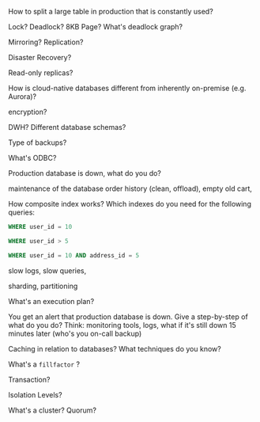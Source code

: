 How to split a large table in production that is constantly used?

Lock? Deadlock? 8KB Page? What's deadlock graph?

Mirroring? Replication?

Disaster Recovery? 

Read-only replicas?

How is cloud-native databases different from inherently on-premise (e.g. Aurora)?

encryption?

DWH? Different database schemas?

Type of backups?

What's ODBC?

Production database is down, what do you do?

maintenance of the database 
order history (clean, offload), empty old cart,

How composite index works? Which indexes do you need for the following queries:
```sql
WHERE user_id = 10
```
```sql
WHERE user_id > 5
```
```sql
WHERE user_id = 10 AND address_id = 5
```

slow logs, slow queries, 

sharding, partitioning

What's an execution plan?

You get an alert that production database is down. Give a step-by-step of what do you do?
Think: monitoring tools, logs, what if it's still down 15 minutes later (who's you on-call backup)  

Caching in relation to databases? What techniques do you know?

What's a `fillfactor` ?

Transaction?

Isolation Levels?

What's a cluster? Quorum?
